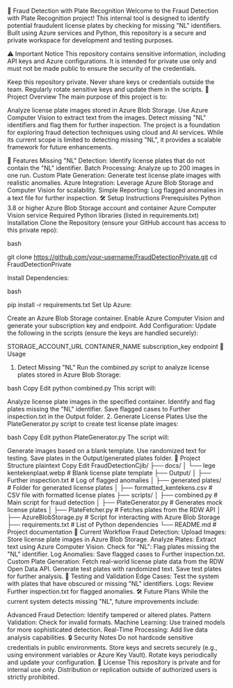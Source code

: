 🚗 Fraud Detection with Plate Recognition
Welcome to the Fraud Detection with Plate Recognition project! This internal tool is designed to identify potential fraudulent license plates by checking for missing "NL" identifiers. Built using Azure services and Python, this repository is a secure and private workspace for development and testing purposes.

⚠️ Important Notice
This repository contains sensitive information, including API keys and Azure configurations. It is intended for private use only and must not be made public to ensure the security of the credentials.

Keep this repository private.
Never share keys or credentials outside the team.
Regularly rotate sensitive keys and update them in the scripts.
📖 Project Overview
The main purpose of this project is to:

Analyze license plate images stored in Azure Blob Storage.
Use Azure Computer Vision to extract text from the images.
Detect missing "NL" identifiers and flag them for further inspection.
The project is a foundation for exploring fraud detection techniques using cloud and AI services. While its current scope is limited to detecting missing "NL", it provides a scalable framework for future enhancements.

🚀 Features
Missing "NL" Detection: Identify license plates that do not contain the "NL" identifier.
Batch Processing: Analyze up to 200 images in one run.
Custom Plate Generation: Generate test license plate images with realistic anomalies.
Azure Integration: Leverage Azure Blob Storage and Computer Vision for scalability.
Simple Reporting: Log flagged anomalies in a text file for further inspection.
🛠️ Setup Instructions
Prerequisites
Python 3.8 or higher
Azure Blob Storage account and container
Azure Computer Vision service
Required Python libraries (listed in requirements.txt)
Installation
Clone the Repository (ensure your GitHub account has access to this private repo):

bash

git clone https://github.com/your-username/FraudDetectionPrivate.git
cd FraudDetectionPrivate

Install Dependencies:

bash

pip install -r requirements.txt
Set Up Azure:

Create an Azure Blob Storage container.
Enable Azure Computer Vision and generate your subscription key and endpoint.
Add Configuration: Update the following in the scripts (ensure the keys are handled securely):

STORAGE_ACCOUNT_URL
CONTAINER_NAME
subscription_key
endpoint
🔧 Usage
1. Detect Missing "NL"
Run the combined.py script to analyze license plates stored in Azure Blob Storage:

bash
Copy
Edit
python combined.py
This script will:

Analyze license plate images in the specified container.
Identify and flag plates missing the "NL" identifier.
Save flagged cases to Further inspection.txt in the Output folder.
2. Generate License Plates
Use the PlateGenerator.py script to create test license plate images:

bash
Copy
Edit
python PlateGenerator.py
The script will:

Generate images based on a blank template.
Use randomized text for testing.
Save plates in the Output/generated plates folder.
📂 Project Structure
plaintext
Copy
Edit
FraudDetectionCjib/
├── docs/
│   └── lege kentekenplaat.webp       # Blank license plate template
├── Output/
│   ├── Further inspection.txt       # Log of flagged anomalies
│   ├── generated plates/            # Folder for generated license plates
│   ├── formatted_kentekens.csv      # CSV file with formatted license plates
├── scripts/
│   ├── combined.py                  # Main script for fraud detection
│   ├── PlateGenerator.py            # Generates mock license plates
│   ├── PlateFetcher.py              # Fetches plates from the RDW API
│   ├── AzureBlobStorage.py          # Script for interacting with Azure Blob Storage
├── requirements.txt                 # List of Python dependencies
└── README.md                        # Project documentation
🌟 Current Workflow
Fraud Detection:
Upload Images: Store license plate images in Azure Blob Storage.
Analyze Plates: Extract text using Azure Computer Vision.
Check for "NL": Flag plates missing the "NL" identifier.
Log Anomalies: Save flagged cases to Further inspection.txt.
Custom Plate Generation:
Fetch real-world license plate data from the RDW Open Data API.
Generate test plates with randomized text.
Save test plates for further analysis.
🧪 Testing and Validation
Edge Cases: Test the system with plates that have obscured or missing "NL" identifiers.
Logs: Review Further inspection.txt for flagged anomalies.
🛠️ Future Plans
While the current system detects missing "NL", future improvements include:

Advanced Fraud Detection: Identify tampered or altered plates.
Pattern Validation: Check for invalid formats.
Machine Learning: Use trained models for more sophisticated detection.
Real-Time Processing: Add live data analysis capabilities.
🔒 Security Notes
Do not hardcode sensitive credentials in public environments.
Store keys and secrets securely (e.g., using environment variables or Azure Key Vault).
Rotate keys periodically and update your configuration.
📝 License
This repository is private and for internal use only. Distribution or replication outside of authorized users is strictly prohibited.

